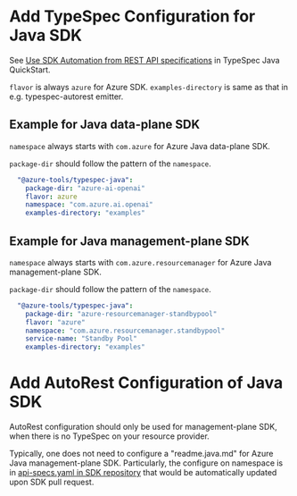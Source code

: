 # Add TypeSpec Configuration for Java SDK

See [Use SDK Automation from REST API specifications](https://github.com/Azure/azure-sdk-for-java/wiki/TypeSpec-Java-Quickstart#use-sdk-automation-from-rest-api-specifications) in TypeSpec Java QuickStart.

`flavor` is always `azure` for Azure SDK.
`examples-directory` is same as that in e.g. typespec-autorest emitter.

## Example for Java data-plane SDK

`namespace` always starts with `com.azure` for Azure Java data-plane SDK.

`package-dir` should follow the pattern of the `namespace`.

```yaml
  "@azure-tools/typespec-java":
    package-dir: "azure-ai-openai"
    flavor: azure
    namespace: "com.azure.ai.openai"
    examples-directory: "examples"
```

## Example for Java management-plane SDK

`namespace` always starts with `com.azure.resourcemanager` for Azure Java management-plane SDK.

`package-dir` should follow the pattern of the `namespace`.

```yaml
  "@azure-tools/typespec-java":
    package-dir: "azure-resourcemanager-standbypool"
    flavor: "azure"
    namespace: "com.azure.resourcemanager.standbypool"
    service-name: "Standby Pool"
    examples-directory: "examples"
```

# Add AutoRest Configuration of Java SDK 

AutoRest configuration should only be used for management-plane SDK, when there is no TypeSpec on your resource provider.

Typically, one does not need to configure a "readme.java.md" for Azure Java management-plane SDK.
Particularly, the configure on namespace is in [api-specs.yaml in SDK repository](https://github.com/Azure/azure-sdk-for-java/blob/main/eng/mgmt/automation/api-specs.yaml) that would be automatically updated upon SDK pull request. 

